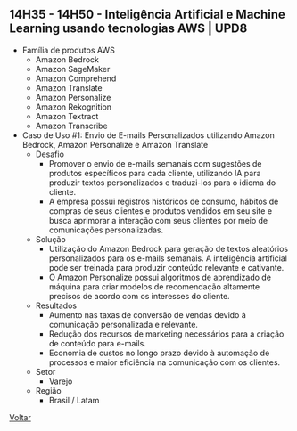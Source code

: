 ## 14H35 - 14H50 - Inteligência Artificial e Machine Learning usando tecnologias AWS | UPD8

* Família de produtos AWS
    * Amazon Bedrock
    * Amazon SageMaker
    * Amazon Comprehend
    * Amazon Translate
    * Amazon Personalize
    * Amazon Rekognition
    * Amazon Textract
    * Amazon Transcribe
* Caso de Uso #1: Envio de E-mails Personalizados utilizando Amazon Bedrock, Amazon Personalize e Amazon Translate
    * Desafio
        * Promover o envio de e-mails semanais com sugestões de produtos específicos para cada cliente, utilizando IA para produzir textos personalizados e traduzi-los para o idioma do cliente.
        * A empresa possui registros históricos de consumo, hábitos de compras de seus clientes e produtos vendidos em seu site e busca aprimorar a interação com seus clientes por meio de comunicações personalizadas.
    * Solução
        * Utilização do Amazon Bedrock para geração de textos aleatórios personalizados para os e-mails semanais. A inteligência artificial pode ser treinada para produzir conteúdo relevante e cativante.
        * O Amazon Personalize possui algoritmos de aprendizado de máquina para criar modelos de recomendação altamente precisos de acordo com os interesses do cliente.
    * Resultados
        * Aumento nas taxas de conversão de vendas devido à comunicação personalizada e relevante.
        * Redução dos recursos de marketing necessários para a criação de conteúdo para e-mails.
        * Economia de custos no longo prazo devido à automação de processos e maior eficiência na comunicação com os clientes.
    * Setor
        * Varejo
    * Região
        * Brasil / Latam

[Voltar](/aws-cloud-experience-2024)